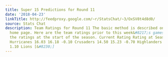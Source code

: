 ```yaml
---
title: Super 15 Predictions for Round 11
date: '2018-04-23'
linkTitle: http://feedproxy.google.com/~r/StatsChat/~3/OxSV8t4d8d0/
source: Stats Chat
description: Team Ratings for Round 11 The basic method is described on my Department
  home page. Here are the team ratings prior to this week&#8217;s games, along with
  the ratings at the start of the season. Current Rating Rating at Season Start Difference
  Hurricanes 16.03 16.18 -0.10 Crusaders 14.50 15.23 -0.70 Highlanders 11.42 10.29
  1.10 Lions [&#8230;]
---
```


